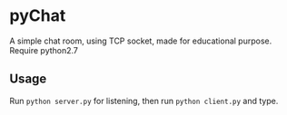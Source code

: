 pyChat
======

A simple chat room, using TCP socket, made for educational purpose.  
Require python2.7

Usage
-------------
Run `python server.py` for listening, then run `python client.py` and type.
